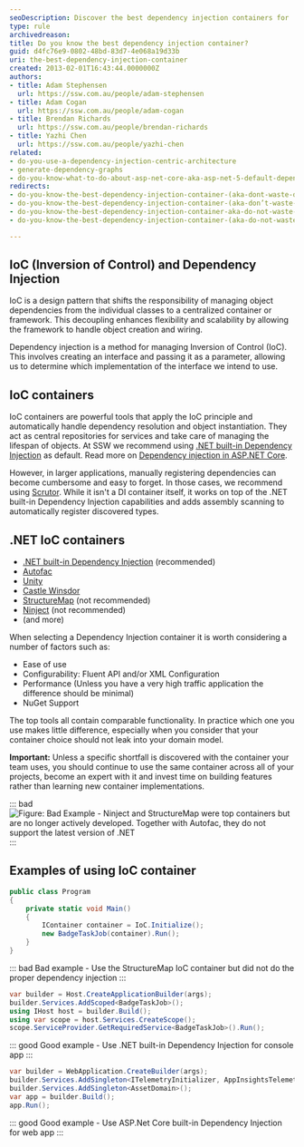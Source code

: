 ```yaml
---
seoDescription: Discover the best dependency injection containers for .NET applications, including Autofac, Unity, and more, with insights on choosing the right one for your needs.
type: rule
archivedreason:
title: Do you know the best dependency injection container? 
guid: d4fc76e9-0802-48bd-83d7-4e068a19d33b
uri: the-best-dependency-injection-container
created: 2013-02-01T16:43:44.0000000Z
authors:
- title: Adam Stephensen
  url: https://ssw.com.au/people/adam-stephensen
- title: Adam Cogan
  url: https://ssw.com.au/people/adam-cogan
- title: Brendan Richards
  url: https://ssw.com.au/people/brendan-richards
- title: Yazhi Chen
  url: https://ssw.com.au/people/yazhi-chen
related:
- do-you-use-a-dependency-injection-centric-architecture
- generate-dependency-graphs
- do-you-know-what-to-do-about-asp-net-core-aka-asp-net-5-default-dependency-injection
redirects:
- do-you-know-the-best-dependency-injection-container-(aka-dont-waste-days-evaluating-ioc-containers)
- do-you-know-the-best-dependency-injection-container-(aka-don’t-waste-days-evaluating-ioc-containers)
- do-you-know-the-best-dependency-injection-container-aka-do-not-waste-days-evaluating-ioc-containers
- do-you-know-the-best-dependency-injection-container-(aka-do-not-waste-days-evaluating-ioc-containers)

---
```


## IoC (Inversion of Control) and Dependency Injection

IoC is a design pattern that shifts the responsibility of managing object dependencies from the individual classes to a centralized container or framework. This decoupling enhances flexibility and scalability by allowing the framework to handle object creation and wiring.

Dependency injection is a method for managing Inversion of Control (IoC). This involves creating an interface and passing it as a parameter, allowing us to determine which implementation of the interface we intend to use.

## IoC containers

IoC containers are powerful tools that apply the IoC principle and automatically handle dependency resolution and object instantiation. They act as central repositories for services and take care of managing the lifespan of objects. At SSW we recommend using [.NET built-in Dependency Injection](https://learn.microsoft.com/en-us/dotnet/core/extensions/dependency-injection?WT.mc_id=DT-MVP-33518) as default. Read more on [Dependency injection in ASP.NET Core](https://learn.microsoft.com/en-us/aspnet/core/fundamentals/dependency-injection?view=aspnetcore-8.0&WT.mc_id=DT-MVP-33518).

However, in larger applications, manually registering dependencies can become cumbersome and easy to forget. In those cases, we recommend using [Scrutor](https://github.com/khellang/Scrutor). While it isn't a DI container itself, it works on top of the .NET built-in Dependency Injection capabilities and adds assembly scanning to automatically register discovered types.

<!--endintro-->

## .NET IoC containers

* [.NET built-in Dependency Injection](https://learn.microsoft.com/en-us/dotnet/core/extensions/dependency-injection?WT.mc_id=DT-MVP-33518) (recommended)
* [Autofac](https://autofac.org/)
* [Unity](https://github.com/unitycontainer/unity)
* [Castle Winsdor](https://github.com/castleproject/Windsor)
* [StructureMap](https://github.com/structuremap/structuremap) (not recommended)
* [Ninject](https://github.com/ninject/Ninject) (not recommended)
* (and more)

When selecting a Dependency Injection container it is worth considering a number of factors such as:

* Ease of use
* Configurability: Fluent API and/or XML Configuration
* Performance (Unless you have a very high traffic application the difference should be minimal)
* NuGet Support

The top tools all contain comparable functionality. In practice which one you use makes little difference, especially when you consider that your container choice should not leak into your domain model.

**Important:** Unless a specific shortfall is discovered with the container your team uses, you should continue to use the same container across all of your projects, become an expert with it and invest time on building features rather than learning new container implementations.

::: bad  
![Figure: Bad Example - Ninject and StructureMap were top containers but are no longer actively developed. Together with Autofac, they do not support the latest version of .NET](di-container-bad.png)  
:::

## Examples of using IoC container

```csharp
public class Program
{
    private static void Main()
    {        
        IContainer container = IoC.Initialize(); 
        new BadgeTaskJob(container).Run();
    }
}
```

::: bad
Bad example - Use the StructureMap IoC container but did not do the proper dependency injection
:::

```csharp
var builder = Host.CreateApplicationBuilder(args);
builder.Services.AddScoped<BadgeTaskJob>();
using IHost host = builder.Build();
using var scope = host.Services.CreateScope();
scope.ServiceProvider.GetRequiredService<BadgeTaskJob>().Run();
```

::: good
Good example - Use .NET built-in Dependency Injection for console app
:::

```csharp
var builder = WebApplication.CreateBuilder(args);
builder.Services.AddSingleton<ITelemetryInitializer, AppInsightsTelemetryInitializer>();
builder.Services.AddSingleton<AssetDomain>();
var app = builder.Build();
app.Run();
```

::: good
Good example - Use ASP.Net Core built-in Dependency Injection for web app
:::
